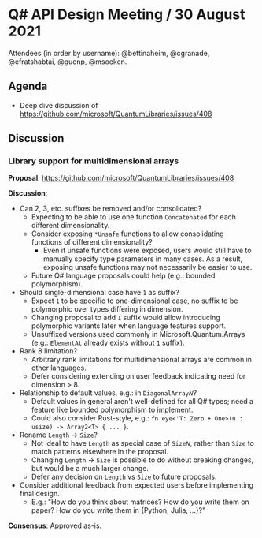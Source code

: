 # Q# API Design Meeting / 30 August 2021

Attendees (in order by username): @bettinaheim, @cgranade, @efratshabtai, @guenp, @msoeken.

## Agenda

- Deep dive discussion of https://github.com/microsoft/QuantumLibraries/issues/408

## Discussion

### Library support for multidimensional arrays

**Proposal**: https://github.com/microsoft/QuantumLibraries/issues/408

**Discussion**:

- Can 2, 3, etc. suffixes be removed and/or consolidated?
  - Expecting to be able to use one function `Concatenated` for each different dimensionality.
  - Consider exposing `*Unsafe` functions to allow consolidating functions of different dimensionality?
    - Even if unsafe functions were exposed, users would still have to manually specify type parameters in many cases. As a result, exposing unsafe functions may not necessarily be easier to use.
  - Future Q# language proposals could help (e.g.: bounded polymorphism).
- Should single-dimensional case have `1` as suffix?
  - Expect `1` to be specific to one-dimensional case, no suffix to be polymorphic over types differing in dimension.
  - Changing proposal to add `1` suffix would allow introducing polymorphic variants later when language features support.
  - Unsuffixed versions used commonly in Microsoft.Quantum.Arrays (e.g.: `ElementAt` already exists without `1` suffix).
- Rank 8 limitation?
  - Arbitrary rank limitations for multidimensional arrays are common in other languages.
  - Defer considering extending on user feedback indicating need for dimension > 8.
- Relationship to default values, e.g.: in `DiagonalArray𝑁`?
  - Default values in general aren't well-defined for all Q# types; need a feature like bounded polymorphism to implement.
  - Could also consider Rust-style, e.g.: `fn eye<'T: Zero + One>(n : usize) -> Array2<T> { ... }`.
- Rename `Length` → `Size`?
  - Not ideal to have `Length` as special case of `Size𝑁`, rather than `Size` to match patterns elsewhere in the proposal.
  - Changing `Length` → `Size` is possible to do without breaking changes, but would be a much larger change.
  - Defer any decision on `Length` vs `Size` to future proposals.
- Consider additional feedback from expected users before implementing final design.
  - E.g.: "How do you think about matrices? How do you write them on paper? How do you write them in {Python, Julia, ...}?"

**Consensus**: Approved as-is.

